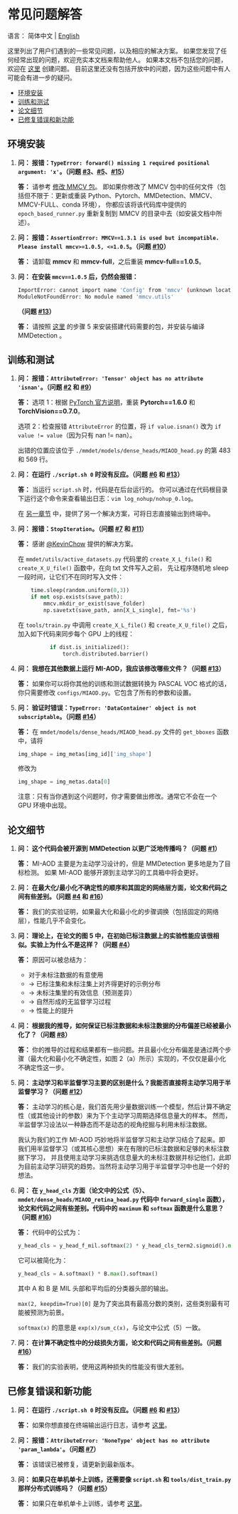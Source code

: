 # 常见问题解答

语言： 简体中文 | [English](FAQ.md)

这里列出了用户们遇到的一些常见问题，以及相应的解决方案。
如果您发现了任何经常出现的问题，欢迎充实本文档来帮助他人。
如果本文档不包括您的问题，欢迎在 [这里](../../../issues) 创建问题。
目前这里还没有包括开放中的问题，因为这些问题中有人可能会有进一步的疑问。

<!-- TOC -->

- [环境安装](#环境安装)
- [训练和测试](#训练和测试)
- [论文细节](#论文细节)
- [已修复错误和新功能](#已修复错误和新功能)

<!-- TOC -->

## 环境安装

1.  **问： 报错：`TypeError: forward() missing 1 required positional argument: 'x'`。（问题 [#3](../../../issues/3)、[#5](../../../issues/5)、[#15](../../../issues/15#issuecomment-854458413)）**
    
    **答：** 请参考 [修改 MMCV 包](installation_cn.md#修改-mmcv-包)。
    即如果你修改了 MMCV 包中的任何文件（包括但不限于：更新或重装 Python、Pytorch、MMDetection、MMCV、MMCV-FULL、conda 环境），
    你都应该将该代码库中提供的 `epoch_based_runner.py` 重新复制到 MMCV 的目录中去（如安装文档中所述）。

2.  **问： 报错：`AssertionError: MMCV==1.3.1 is used but incompatible. Please install mmcv>=1.0.5, <=1.0.5`。（问题 [#10](../../../issues/10)）**

    **答：** 请卸载 **mmcv** 和 **mmcv-full**，之后重装 **mmcv-full==1.0.5**。
    
3.  **问： 在安装 `mmcv==1.0.5` 后，仍然会报错：**

    ```bash
    ImportError: cannot import name 'Config' from 'mmcv' (unknown location)
    ModuleNotFoundError: No module named 'mmcv.utils'
    ```
    
    **（问题 [#13](../../../issues/13#issuecomment-841080219)）**
    
    **答：** 请按照 [这里](../../../blob/master/docs/installation_cn.md#环境安装) 的步骤 5 来安装搭建代码需要的包，并安装与编译 MMDetection 。
    

## 训练和测试

1.  **问： 报错：`AttributeError: 'Tensor' object has no attribute 'isnan'`。（问题 [#2](../../../issues/2) 和 [#9](../../../issues/9)）**

    **答：** 选项 1：根据 [PyTorch 官方说明](https://pytorch.org/get-started/previous-versions/#v160)，重装 **Pytorch==1.6.0** 和 **TorchVision==0.7.0**。
    
    选项 2：检查报错 `AttributeError` 的位置，将 `if value.isnan()` 改为 `if value != value`（因为只有 nan != nan）。
    
    出错的位置应该位于 `./mmdet/models/dense_heads/MIAOD_head.py` 的第 483 和 569 行。
    
2.  **问： 在运行 `./script.sh 0` 时没有反应。（问题 [#6](../../../issues/6) 和 [#13](../../../issues/13)）**

    **答：** 当运行 `script.sh` 时，代码是在后台运行的。
    你可以通过在代码根目录下运行这个命令来查看输出日志：`vim log_nohup/nohup_0.log`。
    
    在 [另一章节](#已修复错误和新功能) 中，提供了另一个解决方案，可将日志直接输出到终端中。
    
3.  **问： 报错：`StopIteration`。（问题 [#7](../../../issues/7#issuecomment-823068004) 和 [#11](../../../issues/11)）**

    **答：** 感谢 [@KevinChow](https://github.com/kevinchow1993) 提供的解决方案。
    
    在 `mmdet/utils/active_datasets.py` 代码里的 `create_X_L_file()` 和 `create_X_U_file()` 函数中，在向 txt 文件写入之前，
    先让程序随机地 sleep 一段时间，让它们不在同时写入文件：
    
    ```python
        time.sleep(random.uniform(0,3))
        if not osp.exists(save_path):
            mmcv.mkdir_or_exist(save_folder)
            np.savetxt(save_path, ann[X_L_single], fmt='%s')
    ```

    在 `tools/train.py` 中调用 `create_X_L_file()` 和 `create_X_U_file()` 之后，加入如下代码来同步每个 GPU 上的线程：
    
    ```python
              if dist.is_initialized():
                  torch.distributed.barrier()
    ```
    
4.  **问： 我想在其他数据上运行 MI-AOD，我应该修改哪些文件？（问题 [#13](../../../issues/13#issuecomment-845709365)）**

    **答：** 如果你可以将你其他的训练和测试数据转换为 PASCAL VOC 格式的话，你只需要修改 `configs/MIAOD.py`。它包含了所有的参数和设置。
    
5.  **问： 验证时错误：`TypeError: 'DataContainer' object is not subscriptable`。（问题 [#14](../../../issues/14)）**

    **答：** 在 `mmdet/models/dense_heads/MIAOD_head.py` 文件的 `get_bboxes` 函数中，请将
    
    ```python
    img_shape = img_metas[img_id]['img_shape']
    ```
    
    修改为

    ```python
    img_shape = img_metas.data[0]
    ```

    注意：只有当你遇到这个问题时，你才需要做出修改。通常它不会在一个 GPU 环境中出现。


## 论文细节

1.  **问： 这个代码会被开源到 MMDetection 以更广泛地传播吗？（问题 [#1](../../../issues/1)）**

    **答：** MI-AOD 主要是为主动学习设计的，但是 MMDetection 更多地是为了目标检测。
    如果 MI-AOD 能够开源到主动学习的工具箱中将会更好。
    
2.  **问： 在最大化/最小化不确定性的顺序和其固定的网络层方面，论文和代码之间有些差别。（问题 [#4](../../../issues/4) 和 [#16](../../../issues/16#issuecomment-859363894)）**

    **答：** 我们的实验证明，如果最大化和最小化的步骤调换（包括固定的网络层），性能几乎不会变化。
    
3.  **问： 理论上，在论文的图 5 中，在初始已标注数据上的实验性能应该很相似。实验上为什么不是这样？（问题 [#4](../../../issues/4#issuecomment-800871469)）**

    **答：** 原因可以被总结为：
    - 对于未标注数据的有意使用
    - -> 已标注集和未标注集上对齐得更好的示例分布
    - -> 未标注集里的有效信息（预测差异）
    - -> 自然形成的无监督学习过程
    - -> 性能上的提升

4.  **问： 根据我的推导，如何保证已标注数据和未标注数据的分布偏差已经被最小化了？（问题 [#8](../../../issues/8)）**

    **答：** 你的推导的过程和结果都有一些问题。并且最小化分布偏差是通过两个步骤（最大化和最小化不确定性，如图 2（a）所示）实现的，不仅仅是最小化不确定性这一步。

5.  **问： 主动学习和半监督学习主要的区别是什么？我能否直接将主动学习用于半监督学习？（问题 [#12](../../../issues/12)）**

    **答：** 主动学习的核心是，我们首先用少量数据训练一个模型，然后计算不确定性（或其他设计的参数）来为下个主动学习周期选择信息量大的样本。
    然而，半监督学习设法以一种静态而不是动态的视角挖掘与利用未标注数据。
    
    我认为我们的工作 MI-AOD 巧妙地将半监督学习和主动学习结合了起来。即我们用半监督学习（或其核心思想）来在有限的已标注数据和足够的未标注数据下学习，
    并且使用主动学习来挑选信息量大的未标注数据并标记他们，此即为目前主动学习研究的趋势。当然将主动学习用于半监督学习中也是一个好的想法。
    
6.  **问： 在 `y_head_cls` 方面（论文中的公式（5）、`mmdet/dense_heads/MIAOD_retina_head.py` 代码中 `forward_single` 函数），论文和代码之间有些差别。代码中的 `maximum` 和 `softmax` 函数是什么意思？（问题 [#16](../../../issues/16)）**

    **答：** 代码中的公式为：
    
    ```python
    y_head_cls = y_head_f_mil.softmax(2) * y_head_cls_term2.sigmoid().max(2, keepdim=True)[0].softmax(1)
    ```
    
    它可以被简化为：
    
    ```python
    y_head_cls = A.softmax() * B.max().softmax()
    ```
    
    其中 A 和 B 是 MIL 头部和平均后的分类器头部的输出。
    
    `max(2, keepdim=True)[0]` 是为了突出具有最高分数的类别，这些类别最有可能被预测为前景。
    
    `softmax(x)` 的意思是 `exp(x)/sum_c(x)`，与论文中公式（5）一致。
    
7.  **问： 在计算不确定性中的分歧损失方面，论文和代码之间有些差别。（问题 [#16](../../../issues/16)）**

    **答：** 我们的实验表明，使用这两种损失的性能没有很大差别。
    
    
## 已修复错误和新功能    
    
1.  **问： 在运行 `./script.sh 0` 时没有反应。（问题 [#6](../../../issues/6) 和 [#13](../../../issues/13)）**

    **答：** 如果你想直接在终端输出运行日志，请参考 [这里](../../../blob/master/README_cn.md#训练和测试)。
    
2.  **问： 报错：`AttributeError: 'NoneType' object has no attribute 'param_lambda'`。（问题 [#7](../../../issues/7)）**

    **答：** 该错误已被修复，请更新到最新版本。

3.  **问： 如果只在单机单卡上训练，还需要像 `script.sh` 和 `tools/dist_train.py` 那样分布式训练吗？（问题 [#15](../../../issues/15)）**

    **答：** 如果只在单机单卡上训练，请参考 [这里](../../../blob/master/README_cn.md#训练和测试)。

